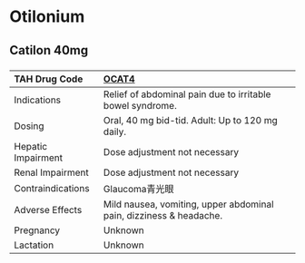 # Otilonium

## Catilon 40mg

##### 

| TAH Drug Code      | [OCAT4](https://www.tahsda.org.tw/drugs/hissearch.php?drug_code=OCAT4)   |
|:-------------------|:-------------------------------------------------------------------------|
| Indications        | Relief of abdominal pain due to irritable bowel syndrome.                |
| Dosing             | Oral, 40 mg bid-tid. Adult: Up to 120 mg daily.                          |
| Hepatic Impairment | Dose adjustment not necessary                                            |
| Renal Impairment   | Dose adjustment not necessary                                            |
| Contraindications  | Glaucoma青光眼                                                           |
| Adverse Effects    | Mild nausea, vomiting, upper abdominal pain, dizziness & headache.       |
| Pregnancy          | Unknown                                                                  |
| Lactation          | Unknown                                                                  |

